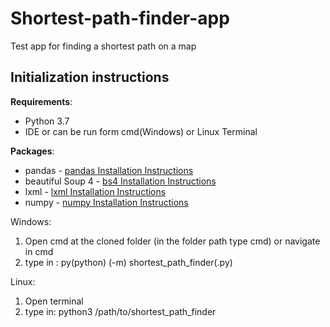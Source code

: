 # Shortest-path-finder-app
Test app for finding a shortest path on a map
## Initialization instructions
**Requirements**:  
* Python 3.7  
* IDE or can be run form cmd(Windows) or Linux Terminal  

**Packages**:  
  * pandas - [pandas Installation Instructions](https://pandas.pydata.org/pandas-docs/stable/getting_started/install.html)
  * beautiful Soup 4 - [bs4 Installation Instructions](https://www.crummy.com/software/BeautifulSoup/bs4/doc/)
  * lxml - [lxml Installation Instructions](https://lxml.de/installation.html)
  * numpy - [numpy Installation Instructions](https://numpy.org/devdocs/user/install.html)
  
  
Windows:  
  1. Open cmd at the cloned folder (in the folder path type cmd) or navigate in cmd
  2. type in : py(python) (-m) shortest_path_finder(.py)   
  
Linux:  
  1. Open terminal
  2. type in: python3 /path/to/shortest_path_finder  
